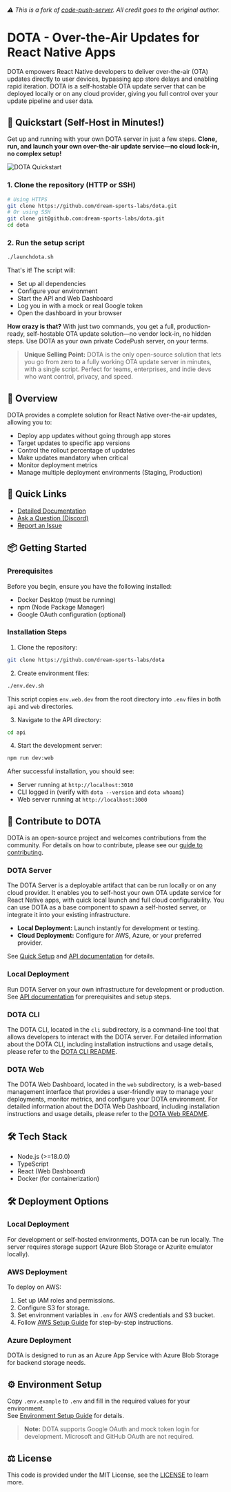 ###### ⚠️ This is a fork of [code-push-server](https://github.com/microsoft/code-push-server). All credit goes to the original author.

# DOTA - Over-the-Air Updates for React Native Apps

DOTA empowers React Native developers to deliver over-the-air (OTA) updates directly to user devices, bypassing app store delays and enabling rapid iteration. DOTA is a self-hostable OTA update server that can be deployed locally or on any cloud provider, giving you full control over your update pipeline and user data.

## 🚀 Quickstart (Self-Host in Minutes!)

Get up and running with your own DOTA server in just a few steps. **Clone, run, and launch your own over-the-air update service—no cloud lock-in, no complex setup!**

![DOTA Quickstart](./quickstart.gif)

### 1. Clone the repository (HTTP or SSH)
```bash
# Using HTTPS
git clone https://github.com/dream-sports-labs/dota.git
# Or using SSH
git clone git@github.com:dream-sports-labs/dota.git
cd dota
```

### 2. Run the setup script
```bash
./launchdota.sh
```

That's it! The script will:
- Set up all dependencies
- Configure your environment
- Start the API and Web Dashboard
- Log you in with a mock or real Google token
- Open the dashboard in your browser

**How crazy is that?** With just two commands, you get a full, production-ready, self-hostable OTA update solution—no vendor lock-in, no hidden steps. Use DOTA as your own private CodePush server, on your terms.

> **Unique Selling Point:** DOTA is the only open-source solution that lets you go from zero to a fully working OTA update server in minutes, with a single script. Perfect for teams, enterprises, and indie devs who want control, privacy, and speed.

## 🚀 Overview

DOTA provides a complete solution for React Native over-the-air updates, allowing you to:

- Deploy app updates without going through app stores
- Target updates to specific app versions
- Control the rollout percentage of updates
- Make updates mandatory when critical
- Monitor deployment metrics
- Manage multiple deployment environments (Staging, Production)

## 🔗 Quick Links

- [Detailed Documentation](https://dota.dreamsportslabs.com/)
- [Ask a Question (Discord)](https://discord.gg/Sa6a5Scj)
- [Report an Issue](https://github.com/dream-sports-labs/dota/issues)

## 📦 Getting Started

### Prerequisites

Before you begin, ensure you have the following installed:
- Docker Desktop (must be running)
- npm (Node Package Manager)
- Google OAuth configuration (optional)

### Installation Steps

1. Clone the repository:
```bash
git clone https://github.com/dream-sports-labs/dota
```

2. Create environment files:
```bash
./env.dev.sh
```
This script copies `env.web.dev` from the root directory into `.env` files in both `api` and `web` directories.

3. Navigate to the API directory:
```bash
cd api
```

4. Start the development server:
```bash
npm run dev:web
```

After successful installation, you should see:
- Server running at `http://localhost:3010`
- CLI logged in (verify with `dota --version` and `dota whoami`)
- Web server running at `http://localhost:3000`

## 🤝 Contribute to DOTA

DOTA is an open-source project and welcomes contributions from the community. For details on how to contribute, please see our [guide to contributing](/CONTRIBUTING.md).

### DOTA Server

The DOTA Server is a deployable artifact that can be run locally or on any cloud provider. It enables you to self-host your own OTA update service for React Native apps, with quick local launch and full cloud configurability. You can use DOTA as a base component to spawn a self-hosted server, or integrate it into your existing infrastructure.

- **Local Deployment:** Launch instantly for development or testing.
- **Cloud Deployment:** Configure for AWS, Azure, or your preferred provider.

See [Quick Setup](#quick-setup) and [API documentation](./api/README.md) for details.

### Local Deployment

Run DOTA Server on your own infrastructure for development or production.  
See [API documentation](./api/README.md) for prerequisites and setup steps.

### DOTA CLI

The DOTA CLI, located in the `cli` subdirectory, is a command-line tool that allows developers to interact with the DOTA server. For detailed information about the DOTA CLI, including installation instructions and usage details, please refer to the [DOTA CLI README](./cli/README.md).

### DOTA Web

The DOTA Web Dashboard, located in the `web` subdirectory, is a web-based management interface that provides a user-friendly way to manage your deployments, monitor metrics, and configure your DOTA environment. For detailed information about the DOTA Web Dashboard, including installation instructions and usage details, please refer to the [DOTA Web README](./web/README.md).

## 🛠️ Tech Stack

- Node.js (>=18.0.0)
- TypeScript
- React (Web Dashboard)
- Docker (for containerization)

## 🛠️ Deployment Options

### Local Deployment

For development or self-hosted environments, DOTA can be run locally. The server requires storage support (Azure Blob Storage or Azurite emulator locally).

### AWS Deployment

To deploy on AWS:
1. Set up IAM roles and permissions.
2. Configure S3 for storage.
3. Set environment variables in `.env` for AWS credentials and S3 bucket.
4. Follow [AWS Setup Guide](./documentation/src/pages/documentation/deployment/aws.jsx) for step-by-step instructions.

### Azure Deployment

DOTA is designed to run as an Azure App Service with Azure Blob Storage for backend storage needs.

## ⚙️ Environment Setup

Copy `.env.example` to `.env` and fill in the required values for your environment.  
See [Environment Setup Guide](./api/ENVIRONMENT.md) for details.

> **Note:** DOTA supports Google OAuth and mock token login for development. Microsoft and GitHub OAuth are not required.

## ⚖️ License

This code is provided under the MIT License, see the [LICENSE](./LICENSE) to learn more.
